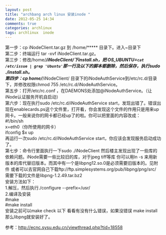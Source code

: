 ```yaml
---
layout: post
title: "archbang arch linux 安装inode "
date: 2012-05-25 14:34
comments: true
categories: archlinux 
tags: archlinux  inode
---
```


第一步：cp iNodeClient.tar.gz 到 /home/***** 目录下。进入~目录下  
第二步：终端运行 tar -xvf iNodeClient.tar.gz。  
第三步：修改/home/*****/iNodeClient/下install.sh，把 OS_UBUNTU=`cat /etc/issue | grep 'Ubuntu'`那一行及以下的脚本都删除，然后保存，执行sudo ./install.sh。  
第四步：cp  home/*****/iNodeClient/ 目录下的iNodeAuthService到/etc/rc.d/目录下，并修改权限chmod 755 /etc/rc.d/iNodeAuthService。  
第五步：打开/etc/rc.conf ，在DAEMONS处添加@iNodeAuthService。（让iNode认证服务开机自启动）   
第六步：现在执行sudo /etc/rc.d/iNodeAuthService start，发现出错了。错误出现在enablecards.ps这个文件里，打开看，你会发现这个文件的作用只是用来up网卡。一般来说你的网卡都已经up了的啦。你可以把里面的内容改成：   
#!/bin/sh  
x=eth0（你所使用的网卡）   
ifconfig $x up    
再运行一次sudo /etc/rc.d/iNodeAuthService start，你应该会发现服务启动成功了。    
第七步：命令行里面执行一下sudo ./iNodeClient 然后楼主发现出现了一些库的依赖问题。iNode需要一些比较旧的库，对于jpeg tiff等库 你可以用ln -s 来用新版本的库代替旧版本。而其中有一个是libpng12.so.0是必须需要旧版本的。见附件 或者可以去官网自己下载ftp://ftp.simplesystems.org/pub/libpng/png/src/    
需要下载的文件是libpng-1.2.49.tar.bz2   
安装方法如下：   
1.解压，然后执行./configure --prefix=/usr/   
2.编译及安装   
#make    
#make install   
安装之前可以make check 以下 看看有没有什么错误，如果没错误 make install 那么libpng就安装好了。   

   


参考：http://ecnc.sysu.edu.cn/viewthread.php?tid=18558